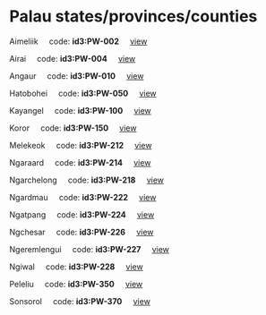 # Palau states/provinces/counties
Aimeliik&nbsp;&nbsp;&nbsp;&nbsp;&nbsp;code: **id3:PW-002**&nbsp;&nbsp;&nbsp;&nbsp;&nbsp;[view](../export/geojson/medium/id3/pw/002.geojson)&nbsp;&nbsp;&nbsp;&nbsp;&nbsp;


Airai&nbsp;&nbsp;&nbsp;&nbsp;&nbsp;code: **id3:PW-004**&nbsp;&nbsp;&nbsp;&nbsp;&nbsp;[view](../export/geojson/medium/id3/pw/004.geojson)&nbsp;&nbsp;&nbsp;&nbsp;&nbsp;


Angaur&nbsp;&nbsp;&nbsp;&nbsp;&nbsp;code: **id3:PW-010**&nbsp;&nbsp;&nbsp;&nbsp;&nbsp;[view](../export/geojson/medium/id3/pw/010.geojson)&nbsp;&nbsp;&nbsp;&nbsp;&nbsp;


Hatobohei&nbsp;&nbsp;&nbsp;&nbsp;&nbsp;code: **id3:PW-050**&nbsp;&nbsp;&nbsp;&nbsp;&nbsp;[view](../export/geojson/medium/id3/pw/050.geojson)&nbsp;&nbsp;&nbsp;&nbsp;&nbsp;


Kayangel&nbsp;&nbsp;&nbsp;&nbsp;&nbsp;code: **id3:PW-100**&nbsp;&nbsp;&nbsp;&nbsp;&nbsp;[view](../export/geojson/medium/id3/pw/100.geojson)&nbsp;&nbsp;&nbsp;&nbsp;&nbsp;


Koror&nbsp;&nbsp;&nbsp;&nbsp;&nbsp;code: **id3:PW-150**&nbsp;&nbsp;&nbsp;&nbsp;&nbsp;[view](../export/geojson/medium/id3/pw/150.geojson)&nbsp;&nbsp;&nbsp;&nbsp;&nbsp;


Melekeok&nbsp;&nbsp;&nbsp;&nbsp;&nbsp;code: **id3:PW-212**&nbsp;&nbsp;&nbsp;&nbsp;&nbsp;[view](../export/geojson/medium/id3/pw/212.geojson)&nbsp;&nbsp;&nbsp;&nbsp;&nbsp;


Ngaraard&nbsp;&nbsp;&nbsp;&nbsp;&nbsp;code: **id3:PW-214**&nbsp;&nbsp;&nbsp;&nbsp;&nbsp;[view](../export/geojson/medium/id3/pw/214.geojson)&nbsp;&nbsp;&nbsp;&nbsp;&nbsp;


Ngarchelong&nbsp;&nbsp;&nbsp;&nbsp;&nbsp;code: **id3:PW-218**&nbsp;&nbsp;&nbsp;&nbsp;&nbsp;[view](../export/geojson/medium/id3/pw/218.geojson)&nbsp;&nbsp;&nbsp;&nbsp;&nbsp;


Ngardmau&nbsp;&nbsp;&nbsp;&nbsp;&nbsp;code: **id3:PW-222**&nbsp;&nbsp;&nbsp;&nbsp;&nbsp;[view](../export/geojson/medium/id3/pw/222.geojson)&nbsp;&nbsp;&nbsp;&nbsp;&nbsp;


Ngatpang&nbsp;&nbsp;&nbsp;&nbsp;&nbsp;code: **id3:PW-224**&nbsp;&nbsp;&nbsp;&nbsp;&nbsp;[view](../export/geojson/medium/id3/pw/224.geojson)&nbsp;&nbsp;&nbsp;&nbsp;&nbsp;


Ngchesar&nbsp;&nbsp;&nbsp;&nbsp;&nbsp;code: **id3:PW-226**&nbsp;&nbsp;&nbsp;&nbsp;&nbsp;[view](../export/geojson/medium/id3/pw/226.geojson)&nbsp;&nbsp;&nbsp;&nbsp;&nbsp;


Ngeremlengui&nbsp;&nbsp;&nbsp;&nbsp;&nbsp;code: **id3:PW-227**&nbsp;&nbsp;&nbsp;&nbsp;&nbsp;[view](../export/geojson/medium/id3/pw/227.geojson)&nbsp;&nbsp;&nbsp;&nbsp;&nbsp;


Ngiwal&nbsp;&nbsp;&nbsp;&nbsp;&nbsp;code: **id3:PW-228**&nbsp;&nbsp;&nbsp;&nbsp;&nbsp;[view](../export/geojson/medium/id3/pw/228.geojson)&nbsp;&nbsp;&nbsp;&nbsp;&nbsp;


Peleliu&nbsp;&nbsp;&nbsp;&nbsp;&nbsp;code: **id3:PW-350**&nbsp;&nbsp;&nbsp;&nbsp;&nbsp;[view](../export/geojson/medium/id3/pw/350.geojson)&nbsp;&nbsp;&nbsp;&nbsp;&nbsp;


Sonsorol&nbsp;&nbsp;&nbsp;&nbsp;&nbsp;code: **id3:PW-370**&nbsp;&nbsp;&nbsp;&nbsp;&nbsp;[view](../export/geojson/medium/id3/pw/370.geojson)&nbsp;&nbsp;&nbsp;&nbsp;&nbsp;

